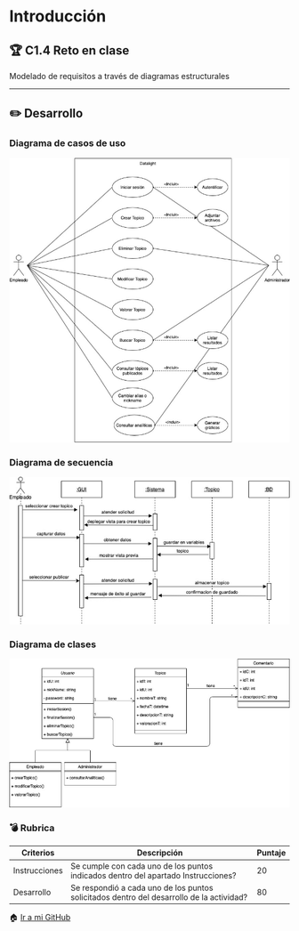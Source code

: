 # Introducción

## :trophy: C1.4 Reto en clase

Modelado de requisitos a través de diagramas estructurales

___

## :pencil2: Desarrollo

### Diagrama de casos de uso
![Diagrama de casos de uso](https://github.com/CesarArred/Analisis_Avanzado_de_Software/blob/main/img/Casos%20de%20uso.jpg?raw=true) 

### Diagrama de secuencia
![Diagrama de secuencia](https://github.com/CesarArred/Analisis_Avanzado_de_Software/blob/main/img/Crear%20topico%20DS.jpg?raw=true)

### Diagrama de clases
![Diagrama de clases](https://github.com/CesarArred/Analisis_Avanzado_de_Software/blob/main/img/Diagrama%20de%20clases.jpg?raw=true)

### :bomb: Rubrica

| Criterios     | Descripción                                                                                  | Puntaje |
| ------------- | -------------------------------------------------------------------------------------------- | ------- |
| Instrucciones | Se cumple con cada uno de los puntos indicados dentro del apartado Instrucciones?            | 20 |
| Desarrollo    | Se respondió a cada uno de los puntos solicitados dentro del desarrollo de la actividad?    | 80      |

:house: [Ir a mi GitHub](https://github.com/CesarArred/Analisis_Avanzado_de_Software)